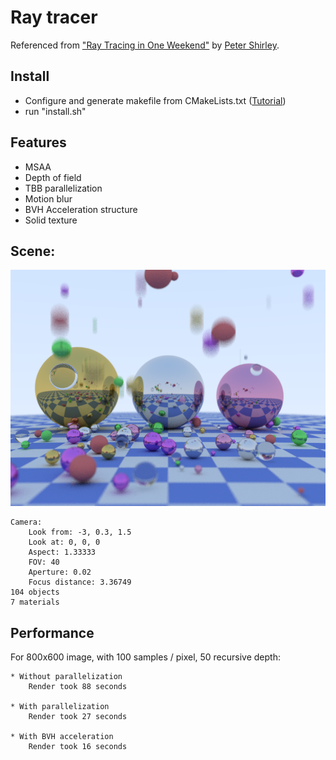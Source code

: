 # Ray tracer

Referenced from ["Ray Tracing in One Weekend"](http://in1weekend.blogspot.com/) by [Peter Shirley](https://twitter.com/Peter_shirley).

## Install
- Configure and generate makefile from CMakeLists.txt ([Tutorial](https://cmake.org/cmake-tutorial/))
- run "install.sh"

## Features
- MSAA
- Depth of field
- TBB parallelization
- Motion blur
- BVH Acceleration structure
- Solid texture

## Scene: 

![Render](images/checker_texture.png "Render")

	Camera: 
		Look from: -3, 0.3, 1.5
		Look at: 0, 0, 0
		Aspect: 1.33333
		FOV: 40
		Aperture: 0.02
		Focus distance: 3.36749
	104 objects
	7 materials


## Performance

For 800x600 image, with 100 samples / pixel, 50 recursive depth:

	* Without parallelization
		Render took 88 seconds

	* With parallelization
		Render took 27 seconds

	* With BVH acceleration
		Render took 16 seconds

